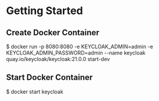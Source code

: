 # Getting Started

## Create Docker Container
$ docker run -p 8080:8080
-e KEYCLOAK_ADMIN=admin
-e KEYCLOAK_ADMIN_PASSWORD=admin
--name keycloak
quay.io/keycloak/keycloak:21.0.0 start-dev


## Start Docker Container
$ docker start keycloak
